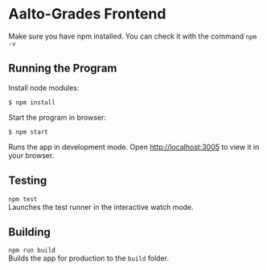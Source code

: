 # Aalto-Grades Frontend

Make sure you have npm installed. You can check it with the command `npm -v`

## Running the Program

Install node modules: 
```
$ npm install
```
Start the program in browser: 
```
$ npm start
```
Runs the app in development mode. Open [http://localhost:3005](http://localhost:3005) to view it in your browser.

## Testing
`npm test` \
Launches the test runner in the interactive watch mode.

## Building
`npm run build` \
Builds the app for production to the `build` folder.
